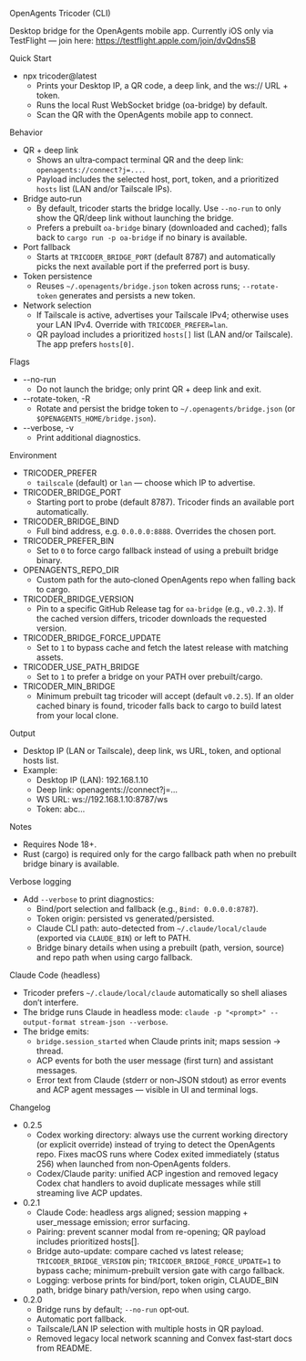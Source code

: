 OpenAgents Tricoder (CLI)

Desktop bridge for the OpenAgents mobile app. Currently iOS only via TestFlight — join here: https://testflight.apple.com/join/dvQdns5B

Quick Start
- npx tricoder@latest
  - Prints your Desktop IP, a QR code, a deep link, and the ws:// URL + token.
  - Runs the local Rust WebSocket bridge (oa-bridge) by default.
  - Scan the QR with the OpenAgents mobile app to connect.

Behavior
- QR + deep link
  - Shows an ultra‑compact terminal QR and the deep link: `openagents://connect?j=...`.
  - Payload includes the selected host, port, token, and a prioritized `hosts` list (LAN and/or Tailscale IPs).
- Bridge auto‑run
  - By default, tricoder starts the bridge locally. Use `--no-run` to only show the QR/deep link without launching the bridge.
  - Prefers a prebuilt `oa-bridge` binary (downloaded and cached); falls back to `cargo run -p oa-bridge` if no binary is available.
- Port fallback
  - Starts at `TRICODER_BRIDGE_PORT` (default 8787) and automatically picks the next available port if the preferred port is busy.
- Token persistence
  - Reuses `~/.openagents/bridge.json` token across runs; `--rotate-token` generates and persists a new token.
- Network selection
  - If Tailscale is active, advertises your Tailscale IPv4; otherwise uses your LAN IPv4. Override with `TRICODER_PREFER=lan`.
  - QR payload includes a prioritized `hosts[]` list (LAN and/or Tailscale). The app prefers `hosts[0]`.

Flags
- --no-run
  - Do not launch the bridge; only print QR + deep link and exit.
- --rotate-token, -R
  - Rotate and persist the bridge token to `~/.openagents/bridge.json` (or `$OPENAGENTS_HOME/bridge.json`).
- --verbose, -v
  - Print additional diagnostics.

Environment
- TRICODER_PREFER
  - `tailscale` (default) or `lan` — choose which IP to advertise.
- TRICODER_BRIDGE_PORT
  - Starting port to probe (default 8787). Tricoder finds an available port automatically.
- TRICODER_BRIDGE_BIND
  - Full bind address, e.g. `0.0.0.0:8888`. Overrides the chosen port.
- TRICODER_PREFER_BIN
  - Set to `0` to force cargo fallback instead of using a prebuilt bridge binary.
- OPENAGENTS_REPO_DIR
  - Custom path for the auto‑cloned OpenAgents repo when falling back to cargo.
- TRICODER_BRIDGE_VERSION
  - Pin to a specific GitHub Release tag for `oa-bridge` (e.g., `v0.2.3`). If the cached version differs, tricoder downloads the requested version.
- TRICODER_BRIDGE_FORCE_UPDATE
  - Set to `1` to bypass cache and fetch the latest release with matching assets.
- TRICODER_USE_PATH_BRIDGE
  - Set to `1` to prefer a bridge on your PATH over prebuilt/cargo.
- TRICODER_MIN_BRIDGE
  - Minimum prebuilt tag tricoder will accept (default `v0.2.5`). If an older cached binary is found, tricoder falls back to cargo to build latest from your local clone.

Output
- Desktop IP (LAN or Tailscale), deep link, ws URL, token, and optional hosts list.
- Example:
  - Desktop IP (LAN): 192.168.1.10
  - Deep link: openagents://connect?j=...
  - WS URL:    ws://192.168.1.10:8787/ws
  - Token:     abc...

Notes
- Requires Node 18+.
- Rust (cargo) is required only for the cargo fallback path when no prebuilt bridge binary is available.

Verbose logging
- Add `--verbose` to print diagnostics:
  - Bind/port selection and fallback (e.g., `Bind: 0.0.0.0:8787`).
  - Token origin: persisted vs generated/persisted.
  - Claude CLI path: auto-detected from `~/.claude/local/claude` (exported via `CLAUDE_BIN`) or left to PATH.
  - Bridge binary details when using a prebuilt (path, version, source) and repo path when using cargo fallback.

Claude Code (headless)
- Tricoder prefers `~/.claude/local/claude` automatically so shell aliases don’t interfere.
- The bridge runs Claude in headless mode: `claude -p "<prompt>" --output-format stream-json --verbose`.
- The bridge emits:
  - `bridge.session_started` when Claude prints init; maps session → thread.
  - ACP events for both the user message (first turn) and assistant messages.
  - Error text from Claude (stderr or non‑JSON stdout) as error events and ACP agent messages — visible in UI and terminal logs.

Changelog
- 0.2.5
  - Codex working directory: always use the current working directory (or explicit override) instead of trying to detect the OpenAgents repo. Fixes macOS runs where Codex exited immediately (status 256) when launched from non‑OpenAgents folders.
  - Codex/Claude parity: unified ACP ingestion and removed legacy Codex chat handlers to avoid duplicate messages while still streaming live ACP updates.
- 0.2.1
  - Claude Code: headless args aligned; session mapping + user_message emission; error surfacing.
  - Pairing: prevent scanner modal from re-opening; QR payload includes prioritized hosts[].
  - Bridge auto-update: compare cached vs latest release; `TRICODER_BRIDGE_VERSION` pin; `TRICODER_BRIDGE_FORCE_UPDATE=1` to bypass cache; minimum-prebuilt version gate with cargo fallback.
  - Logging: verbose prints for bind/port, token origin, CLAUDE_BIN path, bridge binary path/version, repo when using cargo.
- 0.2.0
  - Bridge runs by default; `--no-run` opt‑out.
  - Automatic port fallback.
  - Tailscale/LAN IP selection with multiple hosts in QR payload.
  - Removed legacy local network scanning and Convex fast‑start docs from README.
